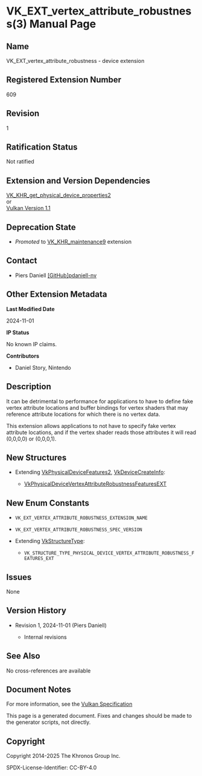 # VK\_EXT\_vertex\_attribute\_robustness(3) Manual Page

## Name

VK\_EXT\_vertex\_attribute\_robustness - device extension



## [](#_registered_extension_number)Registered Extension Number

609

## [](#_revision)Revision

1

## [](#_ratification_status)Ratification Status

Not ratified

## [](#_extension_and_version_dependencies)Extension and Version Dependencies

[VK\_KHR\_get\_physical\_device\_properties2](https://registry.khronos.org/vulkan/specs/latest/man/html/VK_KHR_get_physical_device_properties2.html)  
or  
[Vulkan Version 1.1](#versions-1.1)

## [](#_deprecation_state)Deprecation State

- *Promoted* to [VK\_KHR\_maintenance9](https://registry.khronos.org/vulkan/specs/latest/man/html/VK_KHR_maintenance9.html) extension

## [](#_contact)Contact

- Piers Daniell [\[GitHub\]pdaniell-nv](https://github.com/KhronosGroup/Vulkan-Docs/issues/new?body=%5BVK_EXT_vertex_attribute_robustness%5D%20%40pdaniell-nv%0A%2AHere%20describe%20the%20issue%20or%20question%20you%20have%20about%20the%20VK_EXT_vertex_attribute_robustness%20extension%2A)

## [](#_other_extension_metadata)Other Extension Metadata

**Last Modified Date**

2024-11-01

**IP Status**

No known IP claims.

**Contributors**

- Daniel Story, Nintendo

## [](#_description)Description

It can be detrimental to performance for applications to have to define fake vertex attribute locations and buffer bindings for vertex shaders that may reference attribute locations for which there is no vertex data.

This extension allows applications to not have to specify fake vertex attribute locations, and if the vertex shader reads those attributes it will read (0,0,0,0) or (0,0,0,1).

## [](#_new_structures)New Structures

- Extending [VkPhysicalDeviceFeatures2](https://registry.khronos.org/vulkan/specs/latest/man/html/VkPhysicalDeviceFeatures2.html), [VkDeviceCreateInfo](https://registry.khronos.org/vulkan/specs/latest/man/html/VkDeviceCreateInfo.html):
  
  - [VkPhysicalDeviceVertexAttributeRobustnessFeaturesEXT](https://registry.khronos.org/vulkan/specs/latest/man/html/VkPhysicalDeviceVertexAttributeRobustnessFeaturesEXT.html)

## [](#_new_enum_constants)New Enum Constants

- `VK_EXT_VERTEX_ATTRIBUTE_ROBUSTNESS_EXTENSION_NAME`
- `VK_EXT_VERTEX_ATTRIBUTE_ROBUSTNESS_SPEC_VERSION`
- Extending [VkStructureType](https://registry.khronos.org/vulkan/specs/latest/man/html/VkStructureType.html):
  
  - `VK_STRUCTURE_TYPE_PHYSICAL_DEVICE_VERTEX_ATTRIBUTE_ROBUSTNESS_FEATURES_EXT`

## [](#_issues)Issues

None

## [](#_version_history)Version History

- Revision 1, 2024-11-01 (Piers Daniell)
  
  - Internal revisions

## [](#_see_also)See Also

No cross-references are available

## [](#_document_notes)Document Notes

For more information, see the [Vulkan Specification](https://registry.khronos.org/vulkan/specs/latest/html/vkspec.html#VK_EXT_vertex_attribute_robustness)

This page is a generated document. Fixes and changes should be made to the generator scripts, not directly.

## [](#_copyright)Copyright

Copyright 2014-2025 The Khronos Group Inc.

SPDX-License-Identifier: CC-BY-4.0